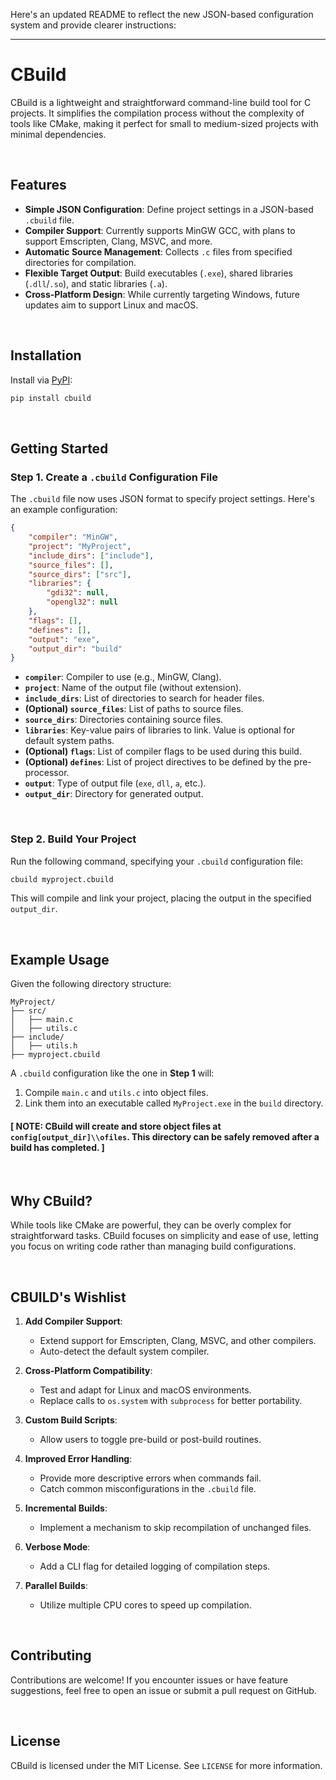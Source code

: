 Here's an updated README to reflect the new JSON-based configuration system and provide clearer instructions:

---

# CBuild

CBuild is a lightweight and straightforward command-line build tool for C projects. It simplifies the compilation process without the complexity of tools like CMake, making it perfect for small to medium-sized projects with minimal dependencies.

<br>

## Features

- **Simple JSON Configuration**: Define project settings in a JSON-based `.cbuild` file.
- **Compiler Support**: Currently supports MinGW GCC, with plans to support Emscripten, Clang, MSVC, and more.
- **Automatic Source Management**: Collects `.c` files from specified directories for compilation.
- **Flexible Target Output**: Build executables (`.exe`), shared libraries (`.dll`/`.so`), and static libraries (`.a`).
- **Cross-Platform Design**: While currently targeting Windows, future updates aim to support Linux and macOS.

<br>

## Installation

Install via [PyPI](https://pypi.org/project/cbuild):

```bash
pip install cbuild
```

<br>

## Getting Started

### Step 1. Create a `.cbuild` Configuration File

The `.cbuild` file now uses JSON format to specify project settings. Here's an example configuration:

```json
{
    "compiler": "MinGW",
    "project": "MyProject",
    "include_dirs": ["include"],
    "source_files": [],
    "source_dirs": ["src"],
    "libraries": {
        "gdi32": null,
        "opengl32": null
    },
    "flags": [],
    "defines": [],
    "output": "exe",
    "output_dir": "build"
}
```

- **`compiler`**: Compiler to use (e.g., MinGW, Clang).
- **`project`**: Name of the output file (without extension).
- **`include_dirs`**: List of directories to search for header files.
- **(Optional) `source_files`**: List of paths to source files.
- **`source_dirs`**: Directories containing source files.
- **`libraries`**: Key-value pairs of libraries to link. Value is optional for default system paths.
- **(Optional) `flags`**: List of compiler flags to be used during this build.
- **(Optional) `defines`**: List of project directives to be defined by the pre-processor.
- **`output`**: Type of output file (`exe`, `dll`, `a`, etc.).
- **`output_dir`**: Directory for generated output.

<br>

### Step 2. Build Your Project

Run the following command, specifying your `.cbuild` configuration file:

```bash
cbuild myproject.cbuild
```

This will compile and link your project, placing the output in the specified `output_dir`.

<br>

## Example Usage

Given the following directory structure:

```
MyProject/
├── src/
│   ├── main.c
│   ├── utils.c
├── include/
│   ├── utils.h
├── myproject.cbuild
```

A `.cbuild` configuration like the one in **Step 1** will:

1. Compile `main.c` and `utils.c` into object files.
2. Link them into an executable called `MyProject.exe` in the `build` directory.

#### [ NOTE: CBuild will create and store object files at `config[output_dir]\\ofiles`. This directory can be safely removed after a build has completed. ]

<br>


## Why CBuild?

While tools like CMake are powerful, they can be overly complex for straightforward tasks. CBuild focuses on simplicity and ease of use, letting you focus on writing code rather than managing build configurations.

<br>

## CBUILD's Wishlist

1. **Add Compiler Support**:
   - Extend support for Emscripten, Clang, MSVC, and other compilers.
   - Auto-detect the default system compiler.

2. **Cross-Platform Compatibility**:
   - Test and adapt for Linux and macOS environments.
   - Replace calls to `os.system` with `subprocess` for better portability.

3. **Custom Build Scripts**:
   - Allow users to toggle pre-build or post-build routines.

4. **Improved Error Handling**:
   - Provide more descriptive errors when commands fail.
   - Catch common misconfigurations in the `.cbuild` file.

5. **Incremental Builds**:
   - Implement a mechanism to skip recompilation of unchanged files.

6. **Verbose Mode**:
   - Add a CLI flag for detailed logging of compilation steps.

7. **Parallel Builds**:
   - Utilize multiple CPU cores to speed up compilation.

<br>

## Contributing

Contributions are welcome! If you encounter issues or have feature suggestions, feel free to open an issue or submit a pull request on GitHub.

<br>

## License

CBuild is licensed under the MIT License. See `LICENSE` for more information.
